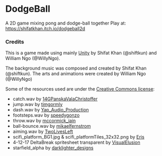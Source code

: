 # DodgeBall
A 2D game mixing pong and dodge-ball together
Play at: https://shifatkhan.itch.io/dodgeball2d

### Credits
This is a game made using mainly [Unity](https://unity3d.com/) by Shifat Khan (@shiftkun) and William Ngo (@WillyNgo).

The background music was composed and created by Shifat Khan (@shiftkun).
The arts and animations were created by William Ngo (@WillyNgo)

Some of the resources used are under the [Creative Commons license](https://creativecommons.org/licenses/by/3.0/):
- catch.wav by [14GPanskaValaChristoffer](https://freesound.org/people/14GPanskaValaChristoffer/sounds/420165/)
- jump.wav by [timgormly](https://freesound.org/people/timgormly/sounds/170162/)
- dash.wav by [Yap_Audio_Production](https://freesound.org/people/Yap_Audio_Production/sounds/219005/)
- footsteps.wav by [speedygonzo](https://freesound.org/people/speedygonzo/sounds/235718/)
- throw.wav by [mccormick_iain](https://freesound.org/people/mccormick_iain/sounds/371115/)
- ball-bounce.wav by [mikaelfernstrom](https://freesound.org/people/mikaelfernstrom/sounds/68650/)
- aiming.wav by [TwoLivesLeft](https://freesound.org/people/TwoLivesLeft/sounds/352683/)
- scifi_platform_BG1.jpg & scifi_platformTiles_32x32.png by [Eris](https://opengameart.org/content/sci-fi-platform-tiles)
- 4-12-17 DeltaBreak spritesheet transparent by [VisualElusion](https://opengameart.org/content/pixel-art-spritesheet-from-my-game-deltabreak)
- starfield_alpha by [darklighter_designs](https://opengameart.org/content/starfield-alpha-4k)
